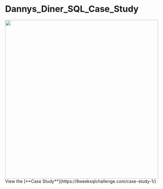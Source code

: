 # Dannys_Diner_SQL_Case_Study
<img src=https://8weeksqlchallenge.com/images/case-study-designs/1.png width="500" height="520">
View the [**Case Study**](https://8weeksqlchallenge.com/case-study-1/)
